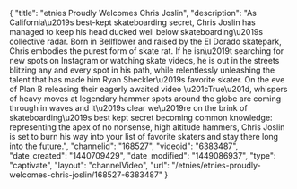 {
    "title": "etnies Proudly Welcomes Chris Joslin",
    "description": "As California\u2019s best-kept skateboarding secret, Chris Joslin has managed to keep his head ducked well below skateboarding\u2019s collective radar. Born in Bellflower and raised by the El Dorado skatepark, Chris embodies the purest form of skate rat. If he isn\u2019t searching for new spots on Instagram or watching skate videos, he is out in the streets blitzing any and every spot in his path, while relentlessly unleashing the talent that has made him Ryan Sheckler\u2019s favorite skater. On the eve of Plan B releasing their eagerly awaited video \u201cTrue\u201d, whispers of heavy moves at legendary hammer spots around the globe are coming through in waves and it\u2019s clear we\u2019re on the brink of skateboarding\u2019s best kept secret becoming common knowledge: representing the apex of no nonsense, high altitude hammers, Chris Joslin is set to burn his way into your list of favorite skaters and stay there long into the future.",
    "channelid": "168527",
    "videoid": "6383487",
    "date_created": "1440709429",
    "date_modified": "1449086937",
    "type": "captivate",
    "layout": "channelVideo",
    "url": "\/etnies\/etnies-proudly-welcomes-chris-joslin\/168527-6383487"
}